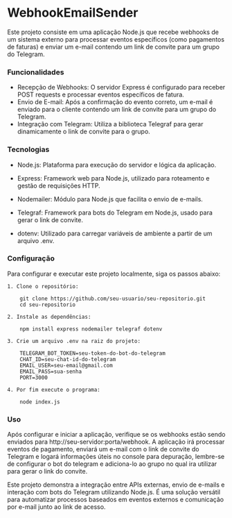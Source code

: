 
# WebhookEmailSender 
Este projeto consiste em uma aplicação Node.js que recebe webhooks de um sistema externo para processar eventos específicos (como pagamentos de faturas) e enviar um e-mail contendo um link de convite para um grupo do Telegram.

### Funcionalidades
   * Recepção de Webhooks: O servidor Express é configurado para receber POST requests  e processar eventos específicos de fatura.
   * Envio de E-mail: Após a confirmação do evento correto, um e-mail é enviado para o cliente contendo um link de convite para um grupo do Telegram.
 * Integração com Telegram: Utiliza a biblioteca Telegraf para gerar dinamicamente o link de convite para o grupo.


### Tecnologias

* Node.js: Plataforma para execução do servidor e lógica da aplicação. 

* Express: Framework web para Node.js, utilizado para roteamento e gestão de requisições HTTP. 

* Nodemailer: Módulo para Node.js que facilita o envio de e-mails. 

* Telegraf: Framework para bots do Telegram em Node.js, usado para gerar o link de convite. 

* dotenv: Utilizado para carregar variáveis de ambiente a partir de um arquivo .env. 

### Configuração 

Para configurar e executar este projeto localmente, siga os passos abaixo: 


    1. Clone o repositório: 
        
        git clone https://github.com/seu-usuario/seu-repositorio.git
        cd seu-repositorio

    2. Instale as dependências:    

        npm install express nodemailer telegraf dotenv

    3. Crie um arquivo .env na raiz do projeto:

        TELEGRAM_BOT_TOKEN=seu-token-do-bot-do-telegram
        CHAT_ID=seu-chat-id-do-telegram
        EMAIL_USER=seu-email@gmail.com
        EMAIL_PASS=sua-senha
        PORT=3000
    
    4. Por fim execute o programa: 

        node index.js

### Uso

Após configurar e iniciar a aplicação, verifique se os webhooks estão sendo enviados para http://seu-servidor:porta/webhook. A aplicação irá processar eventos de pagamento, enviará um e-mail com o link de convite do Telegram e logará informações úteis no console para depuração, lembre-se de configurar o bot do telegram e adiciona-lo ao grupo no qual ira utilizar para gerar o link do convite.

Este projeto demonstra a integração entre APIs externas, envio de e-mails e interação com bots do Telegram utilizando Node.js. É uma solução versátil para automatizar processos baseados em eventos externos e comunicação por e-mail junto ao link de acesso.